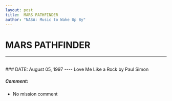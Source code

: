 ```yaml
---
layout: post
title:  MARS PATHFINDER
author: "NASA: Music to Wake Up By"
---
```


# MARS PATHFINDER
----
<br/>
### DATE: August 05, 1997
----
Love Me Like a Rock by Paul Simon

##### Comment:
* No mission comment
